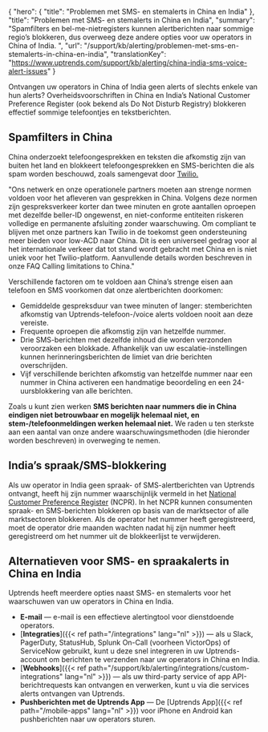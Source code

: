 {
  "hero": {
    "title": "Problemen met SMS- en stemalerts in China en India"
  },
  "title": "Problemen met SMS- en stemalerts in China en India",
  "summary": "Spamfilters en bel-me-nietregisters kunnen alertberichten naar sommige regio’s blokkeren, dus overweeg deze andere opties voor uw operators in China of India.  ",
  "url": "/support/kb/alerting/problemen-met-sms-en-stemalerts-in-china-en-india",
  "translationKey": "https://www.uptrends.com/support/kb/alerting/china-india-sms-voice-alert-issues"
}

Ontvangen uw operators in China of India geen alerts of slechts enkele van hun alerts? Overheidsvoorschriften in China en India’s National Customer Preference Register (ook bekend als Do Not Disturb Registry) blokkeren effectief sommige telefoontjes en tekstberichten.

## Spamfilters in China

China onderzoekt telefoongesprekken en teksten die afkomstig zijn van buiten het land en blokkeert telefoongesprekken en SMS-berichten die als spam worden beschouwd, zoals samengevat door [Twilio.](https://support.twilio.com/hc/en-us/articles/360016488474-Calling-Limitations-to-China)

"Ons netwerk en onze operationele partners moeten aan strenge normen voldoen voor het afleveren van gesprekken in China. Volgens deze normen zijn gespreksverkeer korter dan twee minuten en grote aantallen oproepen met dezelfde beller-ID ongewenst, en niet-conforme entiteiten riskeren volledige en permanente afsluiting zonder waarschuwing. Om compliant te blijven met onze partners kan Twilio in de toekomst geen ondersteuning meer bieden voor low-ACD naar China. Dit is een universeel gedrag voor al het internationale verkeer dat tot stand wordt gebracht met China en is niet uniek voor het Twilio-platform. Aanvullende details worden beschreven in onze FAQ Calling limitations to China."

Verschillende factoren om te voldoen aan China’s strenge eisen aan telefoon en SMS voorkomen dat onze alertberichten doorkomen:

- Gemiddelde gespreksduur van twee minuten of langer: stemberichten afkomstig van Uptrends-telefoon-/voice alerts voldoen nooit aan deze vereiste.
- Frequente oproepen die afkomstig zijn van hetzelfde nummer.
- Drie SMS-berichten met dezelfde inhoud die worden verzonden veroorzaken een blokkade. Afhankelijk van uw escalatie-instellingen kunnen herinneringsberichten de limiet van drie berichten overschrijden.
- Vijf verschillende berichten afkomstig van hetzelfde nummer naar een nummer in China activeren een handmatige beoordeling en een 24-uursblokkering van alle berichten.

Zoals u kunt zien werken **SMS berichten naar nummers die in China eindigen niet betrouwbaar en mogelijk helemaal niet, en stem-/telefoonmeldingen werken helemaal niet.** We raden u ten sterkste aan een aantal van onze andere waarschuwingsmethoden (die hieronder worden beschreven) in overweging te nemen.

## India’s spraak/SMS-blokkering

Als uw operator in India geen spraak- of SMS-alertberichten van Uptrends ontvangt, heeft hij zijn nummer waarschijnlijk vermeld in het [National Customer Preference Register](https://www.trai.gov.in/faqcategory/unsolicited-commercial-communicationsucc) (NCPR). In het NCPR kunnen consumenten spraak- en SMS-berichten blokkeren op basis van de marktsector of alle marktsectoren blokkeren. Als de operator het nummer heeft geregistreerd, moet de operator drie maanden wachten nadat hij zijn nummer heeft geregistreerd om het nummer uit de blokkeerlijst te verwijderen.

## Alternatieven voor SMS- en spraakalerts in China en India

Uptrends heeft meerdere opties naast SMS- en stemalerts voor het waarschuwen van uw operators in China en India.

- **E-mail** —  e-mail is een effectieve alertingtool voor dienstdoende operators.
- [**Integraties**]({{< ref path="/integrations" lang="nl" >}}) — als u Slack, PagerDuty, StatusHub, Splunk On-Call (voorheen VictorOps) of ServiceNow gebruikt, kunt u deze snel integreren in uw Uptrends-account om berichten te verzenden naar uw operators in China en India.
- [**Webhooks**]({{< ref path="/support/kb/alerting/integrations/custom-integrations" lang="nl" >}}) — 
als uw third-party service of app API-berichtrequests kan ontvangen en verwerken, kunt u via die services alerts ontvangen van Uptrends.
- **Pushberichten met de Uptrends App** — De [Uptrends App]({{< ref path="/mobile-apps" lang="nl" >}}) voor iPhone en Android kan pushberichten naar uw operators sturen.
